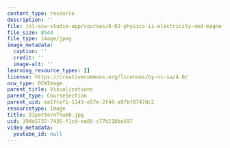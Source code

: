 ```yaml
---
content_type: resource
description: ''
file: /ol-ocw-studio-app/courses/8-02-physics-ii-electricity-and-magnetism-spring-2007/394a57377435f1cdea85c77b210ba597_03patternThumb.jpg
file_size: 8544
file_type: image/jpeg
image_metadata:
  caption: ''
  credit: ''
  image-alt: ''
learning_resource_types: []
license: https://creativecommons.org/licenses/by-nc-sa/4.0/
ocw_type: OCWImage
parent_title: Visualizations
parent_type: CourseSection
parent_uid: ea1fcef1-1143-e57e-2f48-a97bf8747dc2
resourcetype: Image
title: 03patternThumb.jpg
uid: 394a5737-7435-f1cd-ea85-c77b210ba597
video_metadata:
  youtube_id: null
---
```


